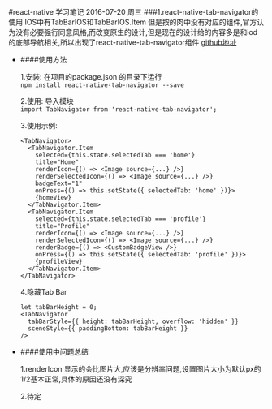 #react-native 学习笔记  2016-07-20 周三 
###1.react-native-tab-navigator的使用 IOS中有TabBarIOS和TabBarIOS.Item 但是按的肉中没有对应的组件,官方认为没有必要强行同意风格,而改变原生的设计,但是现在的设计给的内容多是和iod的底部导航相关,所以出现了react-native-tab-navigator组件
[github地址](https://github.com/exponentjs/react-native-tab-navigator)  

+ ####使用方法   

	1.安装: 在项目的package.json 的目录下运行  
	```npm install react-native-tab-navigator --save```  

	2.使用: 导入模块  
	```import TabNavigator from 'react-native-tab-navigator';```  

	3.使用示例:  
	```
	<TabNavigator>
	  <TabNavigator.Item
	    selected={this.state.selectedTab === 'home'}
	    title="Home"
	    renderIcon={() => <Image source={...} />}
	    renderSelectedIcon={() => <Image source={...} />}
	    badgeText="1"
	    onPress={() => this.setState({ selectedTab: 'home' })}>
	    {homeView}
	  </TabNavigator.Item>
	  <TabNavigator.Item
	    selected={this.state.selectedTab === 'profile'}
	    title="Profile"
	    renderIcon={() => <Image source={...} />}
	    renderSelectedIcon={() => <Image source={...} />}
	    renderBadge={() => <CustomBadgeView />}
	    onPress={() => this.setState({ selectedTab: 'profile' })}>
	    {profileView}
	  </TabNavigator.Item>
	</TabNavigator>
	```  

	4.隐藏Tab Bar
	```
	let tabBarHeight = 0;
	<TabNavigator
	  tabBarStyle={{ height: tabBarHeight, overflow: 'hidden' }}
	  sceneStyle={{ paddingBottom: tabBarHeight }}
	/>
	```

+ ####使用中问题总结 

	1.renderIcon 显示的会比图片大,应该是分辨率问题,设置图片大小为默认px的1/2基本正常,具体的原因还没有深究  

	2.待定  
